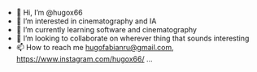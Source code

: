 - 👋 Hi, I’m @hugox66
- 👀 I’m interested in cinematography and IA 
- 🌱 I’m currently learning software and cinematography
- 💞️ I’m looking to collaborate on wherever thing that sounds interesting
- 📫 How to reach me hugofabianru@gmail.com, https://www.instagram.com/hugox66/ ...

<!---
hugox66/hugox66 is a ✨ special ✨ repository because its `README.md` (this file) appears on your GitHub profile.
You can click the Preview link to take a look at your changes.
--->
